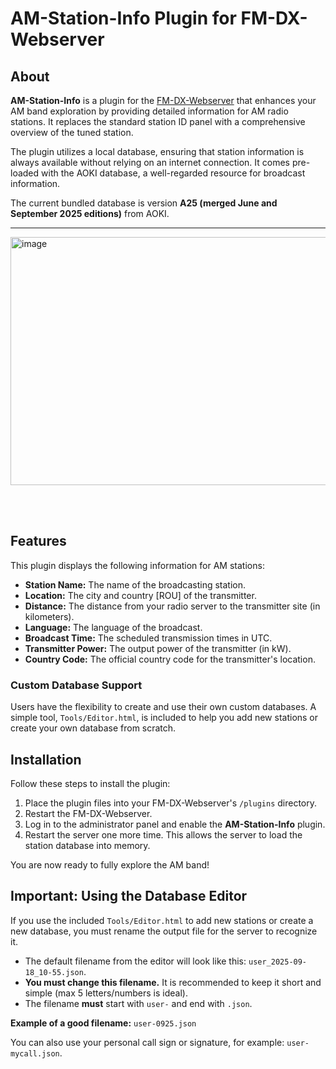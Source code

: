 # AM-Station-Info Plugin for FM-DX-Webserver

## About

**AM-Station-Info** is a plugin for the [FM-DX-Webserver](https://github.com/NoobishSVK/fm-dx-webserver) that enhances your AM band exploration by providing detailed information for AM radio stations. It replaces the standard station ID panel with a comprehensive overview of the tuned station.

The plugin utilizes a local database, ensuring that station information is always available without relying on an internet connection. It comes pre-loaded with the AOKI database, a well-regarded resource for broadcast information.

The current bundled database is version **A25 (merged June and September 2025 editions)** from AOKI.
<br>

---

<img width="826" height="397" alt="image" src="https://github.com/user-attachments/assets/4a67cc8d-45a6-434c-8862-b4afdf990962" />

<br><br>

## Features

This plugin displays the following information for AM stations:

*   **Station Name:** The name of the broadcasting station.
*   **Location:** The city and country [ROU] of the transmitter.
*   **Distance:** The distance from your radio server to the transmitter site (in kilometers).
*   **Language:** The language of the broadcast.
*   **Broadcast Time:** The scheduled transmission times in UTC.
*   **Transmitter Power:** The output power of the transmitter (in kW).
*   **Country Code:** The official country code for the transmitter's location.

### Custom Database Support

Users have the flexibility to create and use their own custom databases. A simple tool, `Tools/Editor.html`, is included to help you add new stations or create your own database from scratch.

## Installation

Follow these steps to install the plugin:

1.  Place the plugin files into your FM-DX-Webserver's `/plugins` directory.
2.  Restart the FM-DX-Webserver.
3.  Log in to the administrator panel and enable the **AM-Station-Info** plugin.
4.  Restart the server one more time. This allows the server to load the station database into memory.

You are now ready to fully explore the AM band!

## Important: Using the Database Editor

If you use the included `Tools/Editor.html` to add new stations or create a new database, you must rename the output file for the server to recognize it.

*   The default filename from the editor will look like this: `user_2025-09-18_10-55.json`.
*   **You must change this filename.** It is recommended to keep it short and simple (max 5 letters/numbers is ideal).
*   The filename **must** start with `user-` and end with `.json`.

**Example of a good filename:**
`user-0925.json`

You can also use your personal call sign or signature, for example: `user-mycall.json`.
